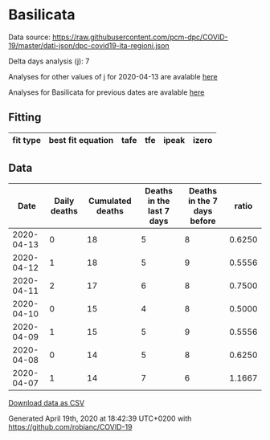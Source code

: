 # Basilicata

Data source: https://raw.githubusercontent.com/pcm-dpc/COVID-19/master/dati-json/dpc-covid19-ita-regioni.json

Delta days analysis (j): 7

Analyses for other values of j for 2020-04-13 are avalable [here](../2020-04-13/README.md)

Analyses for Basilicata for previous dates are avalable [here](../README.md)

## Fitting 
|fit type|best fit equation|tafe|tfe|ipeak|izero|
|-------|-----|--------|------|---|---|

## Data
|Date|Daily deaths|Cumulated deaths|Deaths in the last 7 days|Deaths in the 7 days before|ratio|
|----|----------|-----------|-------|--------------------|-----|
|2020-04-13|0|18|5|8|0.6250|
|2020-04-12|1|18|5|9|0.5556|
|2020-04-11|2|17|6|8|0.7500|
|2020-04-10|0|15|4|8|0.5000|
|2020-04-09|1|15|5|9|0.5556|
|2020-04-08|0|14|5|8|0.6250|
|2020-04-07|1|14|7|6|1.1667|

[Download data as CSV](COVID-19_basilicata_j7_2020-04-13.csv)

Generated April 19th, 2020 at 18:42:39 UTC+0200 with https://github.com/robianc/COVID-19
